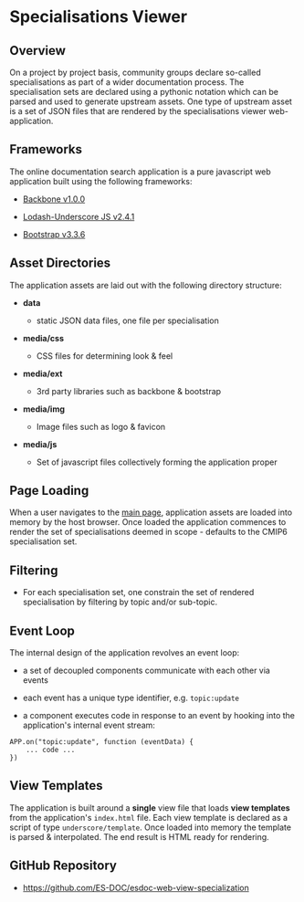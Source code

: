 # Specialisations Viewer

## Overview

On a project by project basis, community groups declare so-called specialisations as part of a wider documentation process.  The specialisation sets are declared using a pythonic notation which can be parsed and used to generate upstream assets.  One type of upstream asset is a set of JSON files that are rendered by the specialisations viewer web-application.

## Frameworks

The online documentation search application is a pure javascript web application built using the following frameworks:

- [Backbone v1.0.0](https://backbonejs.org)

- [Lodash-Underscore JS v2.4.1](https://underscorejs.org)

- [Bootstrap v3.3.6](https://bootstrap.org)

## Asset Directories

The application assets are laid out with the following directory structure:

- **data**
    - static JSON data files, one file per specialisation

- **media/css**
    - CSS files for determining look & feel

- **media/ext**
    - 3rd party libraries such as backbone & bootstrap

- **media/img**
    - Image files such as logo & favicon

- **media/js**
    - Set of javascript files collectively forming the application proper

## Page Loading

When a user navigates to the [main page](https://specializations.es-doc.org), application assets are loaded into memory by the host browser.  Once loaded the application commences to render the set of specialisations deemed in scope - defaults to the CMIP6 specialisation set.

## Filtering

- For each specialisation set, one constrain the set of rendered specialisation by filtering by topic and/or sub-topic.

## Event Loop

The internal design of the application revolves an event loop:

- a set of decoupled components communicate with each other via events

- each event has a unique type identifier, e.g. `topic:update`

- a component executes code in response to an event by hooking into the application's internal event stream:
```
APP.on("topic:update", function (eventData) {
    ... code ...
})
```

## View Templates

The application is built around a **single** view file that loads **view templates** from the application's `index.html` file.  Each view template is declared as a script of type `underscore/template`.  Once loaded into memory the template is parsed & interpolated.  The end result is HTML ready for rendering.  

## GitHub Repository

- https://github.com/ES-DOC/esdoc-web-view-specialization
